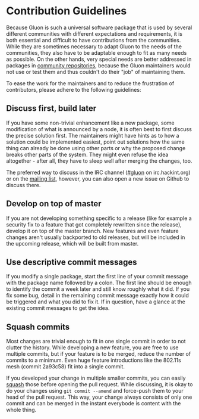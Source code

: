 Contribution Guidelines
=======================

Because Gluon is such a universal software package that is used by several
different communities with different expectations and requirements, it is both
essential and difficult to have contributions from the communities. While they
are sometimes necessary to adapt Gluon to the needs of the communities, they
also have to be adaptable enough to fit as many needs as possible. On the other
hands, very special needs are better addressed in packages in [community
repositories], because the Gluon maintainers would not use or test them and
thus couldn't do their "job" of maintaining them.

To ease the work for the maintainers and to reduce the frustration of
contributors, please adhere to the following guidelines:

Discuss first, build later
--------------------------
If you have some non-trivial enhancement like a new package, some modification
of what is announced by a node, it is often best to first discuss the precise
solution first. The maintainers might have hints as to how a solution could be
implemented easiest, point out solutions how the same thing can already be done
using other parts or why the proposed change breaks other parts of the system.
They might even refuse the idea altogether - after all, they have to sleep well
after merging the changes, too.

The preferred way to discuss in the IRC channel ([#gluon] on irc.hackint.org)
or on the [mailing list], however, you can also open a new issue on Github to
discuss there.

Develop on top of master
------------------------
If you are not developing something specific to a release (like for example a
security fix to a feature that got completely rewritten since the release),
develop it on top of the master branch. New features and even feature changes
aren't usually backported to old releases, but will be included in the upcoming
release, which will be built from master.

Use descriptive commit messages
-------------------------------
If you modify a single package, start the first line of your commit message
with the package name followed by a colon. The first line should be enough to
identify the commit a week later and still know roughly what it did. If you
fix some bug, detail in the remaining commit message exactly how it could be
triggered and what you did to fix it. If in question, have a glance at the
existing commit messages to get the idea.

Squash commits
--------------
Most changes are trivial enough to fit in one single commit in order to not
clutter the history. While developing a new feature, you are free to use
multiple commits, but if your feature is to be merged, reduce the number of
commits to a minimum. Even huge feature introductions like the 802.11s mesh
(commit 2a93c58) fit into a single commit.

If you developed your change in multiple smaller commits, you can easily
[squash] those before opening the pull request. While discussing, it is okay to
do your changes using `git commit --amend` and force-push them to your head of
the pull request. This way, your change always consists of only one commit and
can be merged in the instant everybode is content with the whole thing.


[community repositories]: http://gluon.readthedocs.org/en/latest/user/site.html#packages
[#gluon]: irc://irc.hackint.org/gluon
[mailing list]: mailto:gluon@luebeck.freifunk.net
[squash]: https://www.git-scm.com/book/en/v2/Git-Tools-Rewriting-History#Squashing-Commits
